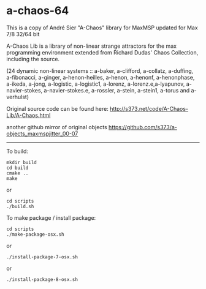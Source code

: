 # a-chaos-64
This is a copy of André Sier "A-Chaos" library for MaxMSP updated for Max 7/8 32/64 bit

A-Chaos Lib is a library of non-linear strange attractors for the max programming environment extended from Richard Dudas' Chaos Collection, including the source.

(24 dynamic non-linear systems :: a-baker, a-clifford, a-collatz, a-duffing, a-fibonacci, a-ginger, a-henon-heilles, a-henon, a-henonf, a-henonphase, a-ikeda, a-jong, a-logistic, a-logistic1, a-lorenz, a-lorenz.e,a-lyapunov, a-navier-stokes, a-navier-stokes.e, a-rossler, a-stein, a-stein1, a-torus and a-verhulst)

Original source code can be found here:
http://s373.net/code/A-Chaos-Lib/A-Chaos.html

another github mirror of original objects
https://github.com/s373/a-objects_maxmspjitter_00-07

-----

To build:

```
mkdir build
cd build
cmake ..
make
```

or

```
cd scripts
./build.sh
```

To make package / install package:

```
cd scripts
./make-package-osx.sh
```

or

```
./install-package-7-osx.sh
```

or

```
./install-package-8-osx.sh
```
